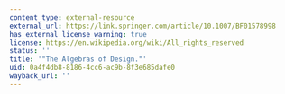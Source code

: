 ```yaml
---
content_type: external-resource
external_url: https://link.springer.com/article/10.1007/BF01578998
has_external_license_warning: true
license: https://en.wikipedia.org/wiki/All_rights_reserved
status: ''
title: '"The Algebras of Design."'
uid: 0a4f4db8-8186-4cc6-ac9b-8f3e685dafe0
wayback_url: ''
---
```

